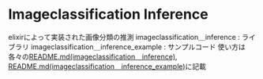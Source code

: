 # Imageclassification Inference
elixirによって実装された画像分類の推測
imageclassification＿inference : ライブラリ
imageclassification＿inference_example : サンプルコード
使い方は各々の[README.md(imageclassification＿inference)](https://github.com/kamiyakenta/extensor_imageclassification_inference/tree/master/imageclassification_inference#imageclassificationinference), [README.md(imageclassification＿inference_example)](https://github.com/kamiyakenta/extensor_imageclassification_inference/tree/master/imageclassification_inference_example#imageclassification-inference-example)に記載
